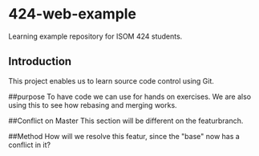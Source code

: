 # 424-web-example
Learning example repository for ISOM 424 students.

## Introduction
This project enables us to learn source code control using Git.

##purpose
To have code we can use for hands on exercises. We are also using this to see how rebasing and merging works.

##Conflict on Master
This section will be different on the featurbranch.

##Method
How will we resolve this featur, since the "base" now has a conflict in it?
